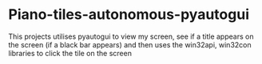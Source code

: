 # Piano-tiles-autonomous-pyautogui

This projects utilises pyautogui to view my screen, see if a title appears on the screen (if a black bar appears) and 
then uses the win32api, win32con libraries to click the tile on the screen
